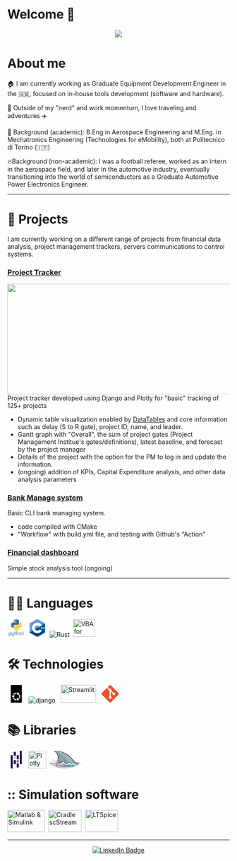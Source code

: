# Welcome 👋
<div align="center">
  <img src="https://media.giphy.com/media/i1JHRZSXO9LZZDHqii/giphy.gif" width="300"/>
</div>

# About me

🏠 I am currently working as Graduate Equipment Development Engineer in the 🇬🇧, focused on in-house tools development (software and hardware). <p></p>

👟 Outside of my "nerd" and work momentum, I love traveling and adventures ✈️

🔖 Background (academic): B.Eng in Aerospace Engineering and M.Eng. in Mechatronics Engineering (Technologies for eMobility), both at Politecnico di Torino (🇮🇹)

:fire:Background (non-academic): I was a football referee, worked as an intern in the aerospace field, and later in the automotive industry, eventually transitioning into the world of semiconductors as a Graduate Automotive Power Electronics Engineer.

<p></p>

---

# 🚀 Projects
I am currently working on a different range of projects from financial data analysis, project management trackers, servers communications to control systems.

### [Project Tracker](https://github.com/itsVinM/Python_Project_Tracker)

<img src="https://github.com/itsVinM/Python_Project_Tracker/assets/85823292/246bc054-3d5f-4bc8-9688-2a9261a12788" align="right" width="600" height="250">
<p>
  Project tracker developed using Django and Plotly for "basic" tracking of 125+ projects
  
  - Dynamic table visualization enabled by [DataTables](https://datatables.net/index) and core information such as delay (S to R gate), project ID, name, and leader.
  - Gantt graph with "Overall", the sum of project gates (Project Management Institue's gates/definitions), latest baseline, and forecast by the project manager
  - Details of the project with the option for the PM to log in and update the information.
  - (ongoing) addition of KPIs, Capital Expenditure analysis, and other data analysis parameters
</p>

### [Bank Manage system](https://github.com/itsVinM/Bank_Manage)
<p>
   Basic CLI bank managing system.

   - code compiled with CMake
   - "Workflow" with build.yml file, and testing with Github's "Action"
</p>

### [Financial dashboard](https://github.com/itsVinM/FinancialDashboard)
<p>
  Simple stock analysis tool (ongoing)
</p> 
 

---




# 👨‍💻 Languages
  
  <div >
  <img src="https://github.com/devicons/devicon/blob/master/icons/python/python-original-wordmark.svg" title="Python" alt="Python" width="40" height="40"/>&nbsp;
 <img src="https://github.com/devicons/devicon/blob/master/icons/cplusplus/cplusplus-original.svg" title="C++ 17" alt="C++" width="40" height="40"/>&nbsp;  
  <img src="https://www.wiresmithtech.com/wp-content/uploads/rust-logo-512x512-1.png" title="Rust" alt="Rust" width="40" height="40"/>&nbsp;   
  <img src="https://www.atlasformation.fr/atlas/wp-content/uploads/2017/01/logo-Excel-VBA.png" title="VBA for Excel" width="50" height="40"/>&nbsp;  
  </div>
  
# 🛠 Technologies 
  
  <div >
  <img src="https://github.com/devicons/devicon/blob/master/icons/ubuntu/ubuntu-plain.svg" title="Ubuntu" alt="Ubuntu" width="40" height="40"/>&nbsp; 
  <img src="https://vercel.com/_next/image?url=https%3A%2F%2Fimages.ctfassets.net%2Fe5382hct74si%2F76huO0U4LZC7JDYn9ATcua%2F7e73799e55400fa274d56bfd4b44caa2%2Fdjango.png&w=3840&q=75&dpl=dpl_33YXTrqqZy8SDU7JtvzPRSLkGJcE" title="Django" alt="django" width="50" height="40"/> &nbsp; 
  <img src="https://images.datacamp.com/image/upload/v1640050215/image27_frqkzv.png" title="Streamlit" width="80" height="40"/> &nbsp;  
  <img src="https://github.com/devicons/devicon/blob/master/icons/git/git-plain.svg" title="Git"  width="40" height="40"/>&nbsp; 
  </div>
  
# 📚 Libraries
  
  <div >
  <img src="https://github.com/devicons/devicon/blob/master/icons/pandas/pandas-original.svg" title="Numpy" width="40" height="40"/>&nbsp;
  <img src="https://pbs.twimg.com/profile_images/1707801799267348480/xd7EdAjS_400x400.jpg" title="Plotly" width="40" height="40"/>&nbsp; 
  <img src="https://raw.githubusercontent.com/fmilthaler/finquant/master/images/finquant-logo.png" title="FinQuant"  width="70" height="40"/>&nbsp; 
  </div>

# :: Simulation software
  <div>
  <img src="https://www.okan.edu.tr/uploads/c_1920x760/slider/matlab-simulink/mlsl-12062018.jpg" title="Matlab & Simulink" width="85" height="50"/>&nbsp;
  <img src="https://simteq.co.za/wp-content/uploads/2020/05/Snipaste_2020-06-02_16-48-23.png" title="Cradle scStream" width="75" height="50"/>&nbsp;
  <img src="https://img-blog.csdnimg.cn/img_convert/2a29382acdb69535906934f4b6630894.png" title="LTSpice" width="75" height="50"/>&nbsp;
     
  </div>
  
</div>

---

<div id="badges" align="center">
  <a href="https://www.linkedin.com/in/vincentiu-mocanu-b06274182">
  <img src="https://img.shields.io/badge/LinkedIn-blue?style=for-the-badge&logo=linkedin&logoColor=white" alt="LinkedIn Badge"/>
  </a>
  
</div>
